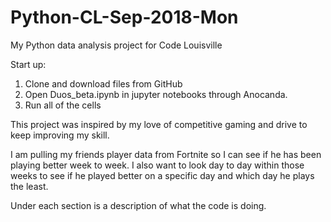 # Python-CL-Sep-2018-Mon
My Python data analysis project for Code Louisville

Start up:
1. Clone and download files from GitHub
2. Open Duos_beta.ipynb in jupyter notebooks through Anocanda.
3. Run all of the cells

This project was inspired by my love of competitive gaming and drive to keep improving my skill.

I am pulling my friends player data from Fortnite so I can see if he has been playing better week to week. I also want to look day to day within those weeks to see if he played better on a specific day and which day he plays the least.

Under each section is a description of what the code is doing.

